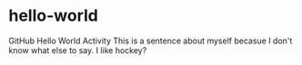 # hello-world
GitHub Hello World Activity
This is a sentence about myself becasue I don't know what else to say. I like hockey?
